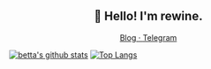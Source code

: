<h2 align="center">👋 Hello! I'm rewine.</h2>
<p align="center">
  <a href="https://wineee.github.io">
  Blog · 
  </a>
  <a href="https://t.me/rewine">
  Telegram
  </a>
</p>



<!--
**wineee/wineee** is a ✨ _special_ ✨ repository because its `README.md` (this file) appears on your GitHub profile.

Here are some ideas to get you started:

- 🔭 I’m currently working on ...
- 🌱 I’m currently learning ...
- 👯 I’m looking to collaborate on ...
- 🤔 I’m looking for help with ...
- 💬 Ask me about ...
- 📫 How to reach me: ...
- 😄 Pronouns: ...
- ⚡ Fun fact: ...
- ~~Former OIer/ICPCer，have affection to Data Structure and Programming Language Theory~~
- I’m a fan of [🖥️](https://fsfs-zh.readthedocs.io)Richard Stallman  🚀Robert Tarjan  🎵Joe Hisaishi 🎬Jiang Wen

-->

[![betta's github stats](https://github-readme-stats.vercel.app/api?username=wineee&show_icons=true&line_height=21&show_icons=true&theme=vue)](https://github.com/anuraghazra/github-readme-stats)
[![Top Langs](https://github-readme-stats.vercel.app/api/top-langs/?username=wineee&show_icons=true&layout=compact&theme=vue&exclude_repo=wineee.github.io,deepin-terminal-gtk)](https://github.com/anuraghazra/github-readme-stats)
